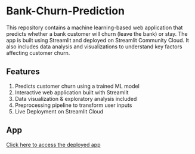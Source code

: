 # Bank-Churn-Prediction
This repository contains a machine learning-based web application that predicts whether a bank customer will churn (leave the bank) or stay. The app is built using Streamlit and deployed on Streamlit Community Cloud. It also includes data analysis and visualizations to understand key factors affecting customer churn.

## Features
1. Predicts customer churn using a trained ML model
2. Interactive web application built with Streamlit
3. Data visualization & exploratory analysis included
4. Preprocessing pipeline to transform user inputs
5. Live Deployment on Streamlit Cloud


## App
[Click here to access the deployed app](https://bank-churn-prediction-model.streamlit.app/)
